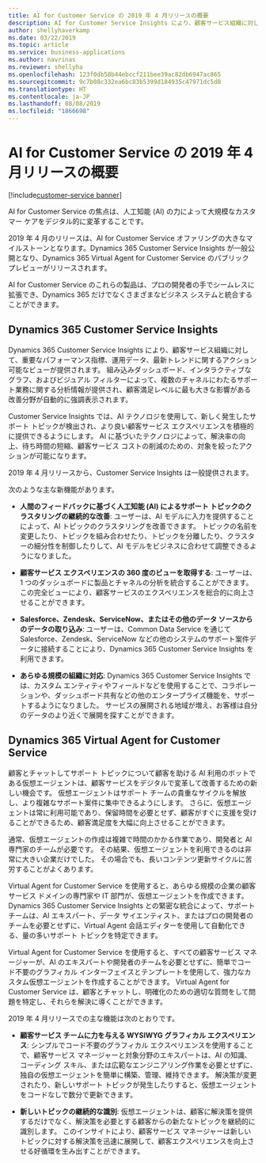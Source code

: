 ```yaml
---
title: AI for Customer Service の 2019 年 4 月リリースの概要
description: AI for Customer Service Insights により、顧客サービス組織に対して、重要なパフォーマンス指標、運用データ、最新トレンドに関するアクション可能なビューが提供されます。
author: shellyhaverkamp
ms.date: 03/22/2019
ms.topic: article
ms.service: business-applications
ms.author: navrinas
ms.reviewer: shellyha
ms.openlocfilehash: 123f0db58b44ebccf211bee39ac82db6947ac865
ms.sourcegitcommit: 9c7b08c332ea6bc83b5399d184935c47971dc5d0
ms.translationtype: HT
ms.contentlocale: ja-JP
ms.lasthandoff: 08/08/2019
ms.locfileid: "1866698"
---
```

# <a name="overview-of-ai-for-customer-service-april-19-release"></a>AI for Customer Service の 2019 年 4 月リリースの概要
[!include[customer-service banner](../../includes/dynamics365-ai-customer-service.md)]


AI for Customer Service の焦点は、人工知能 (AI) の力によって大規模なカスタマー ケアをデジタル的に変革することです。

2019 年 4 月のリリースは、AI for Customer Service オファリングの大きなマイルストーンとなります。Dynamics 365 Customer Service Insights が一般公開となり、Dynamics 365 Virtual Agent for Customer Service のパブリック プレビューがリリースされます。

AI for Customer Service のこれらの製品は、プロの開発者の手でシームレスに拡張でき、Dynamics 365 だけでなくさまざまなビジネス システムと統合することができます。

## <a name="dynamics-365-customer-service-insights"></a>Dynamics 365 Customer Service Insights

Dynamics 365 Customer Service Insights により、顧客サービス組織に対して、重要なパフォーマンス指標、運用データ、最新トレンドに関するアクション可能なビューが提供されます。 組み込みダッシュボード、インタラクティブなグラフ、およびビジュアル フィルターによって、複数のチャネルにわたるサポート業務に関する分析情報が提供され、顧客満足レベルに最も大きな影響がある改善分野が自動的に強調表示されます。

Customer Service Insights では、AI テクノロジを使用して、新しく発生したサポート トピックが検出され、より良い顧客サービス エクスペリエンスを積極的に提供できるようにします。 AI に基づいたテクノロジによって、解決率の向上、待ち時間の短縮、顧客サービス コストの削減のための、対象を絞ったアクションが可能になります。

2019 年 4 月リリースから、Customer Service Insights は一般提供されます。

次のような主な新機能があります。

* **人間のフィードバックに基づく人工知能 (AI) によるサポート トピックのクラスタリングの継続的な改善**: ユーザーは、AI モデルに入力を提供することによって、AI トピックのクラスタリングを改善できます。 トピックの名前を変更したり、トピックを組み合わせたり、トピックを分離したり、クラスターの細分性を制御したりして、AI モデルをビジネスに合わせて調整できるようになりました。

* **顧客サービス エクスペリエンスの 360 度のビューを取得する**: ユーザーは、1 つのダッシュボードに製品とチャネルの分析を統合することができます。 この完全ビューにより、顧客サービスのエクスペリエンスを総合的に向上させることができます。 

* **Salesforce、Zendesk、ServiceNow、またはその他のデータ ソースからのデータの取り込み**: ユーザーは、Common Data Service を通じて Salesforce、Zendesk、ServiceNow などの他のシステムのサポート案件データに接続することにより、Dynamics 365 Customer Service Insights を利用できます。

* **あらゆる規模の組織に対応**: Dynamics 365 Customer Service Insights では、カスタム エンティティやフィールドなどを使用することで、コラボレーションや、ダッシュボード共有などの他のエンタープライズ機能を、サポートするようになりました。 サービスの展開される地域が増え、お客様は自分のデータのより近くで展開を探すことができます。

## <a name="dynamics-365-virtual-agent-for-customer-service"></a>Dynamics 365 Virtual Agent for Customer Service

顧客とチャットしてサポート トピックについて顧客を助ける AI 利用のボットである仮想エージェントは、顧客サービスをデジタルで変革して改善するための新しい機会です。 仮想エージェントはサポート チームの貴重なサイクルを解放し、より複雑なサポート案件に集中できるようにします。 さらに、仮想エージェントは常に利用可能であり、保留時間を必要とせず、顧客がすぐに支援を受けることができるため、顧客満足度を大幅に向上させることができます。

通常、仮想エージェントの作成は複雑で時間のかかる作業であり、開発者と AI 専門家のチームが必要です。 その結果、仮想エージェントを利用できるのは非常に大きい企業だけでした。 その場合でも、長いコンテンツ更新サイクルに苦労することがよくあります。

Virtual Agent for Customer Service を使用すると、あらゆる規模の企業の顧客サービス ドメインの専門家や IT 部門が、仮想エージェントを作成できます。 Dynamics 365 Customer Service Insights との緊密な統合によって、サポート チームは、AI エキスパート、データ サイエンティスト、またはプロの開発者のチームを必要とせずに、Virtual Agent 会話エディターを使用して自動化できる、量の多いサポート トピックを特定できます。

Virtual Agent for Customer Service を使用すると、すべての顧客サービス マネージャーが、AI のエキスパートや開発者のチームを必要とせずに、簡単でコード不要のグラフィカル インターフェイスとテンプレートを使用して、強力なカスタム仮想エージェントを作成することができます。 Virtual Agent for Customer Service は、顧客とチャットし、明確化のための適切な質問をして問題を特定し、それらを解決に導くことができます。

2019 年 4 月リリースでの主な機能は次のとおりです。

* **顧客サービス チームに力を与える WYSIWYG グラフィカル エクスペリエンス**: シンプルでコード不要のグラフィカル エクスペリエンスを使用することで、顧客サービス マネージャーと対象分野のエキスパートは、AI の知識、コーディング スキル、または広範なエンジニアリング作業を必要とせずに、独自の仮想エージェントを簡単に構築、管理、維持できます。 解決策が変更されたり、新しいサポート トピックが発生したりすると、仮想エージェントをコードなしで数分で更新できます。

* **新しいトピックの継続的な識別**: 仮想エージェントは、顧客に解決策を提供するだけでなく、解決策を必要とする顧客からの新たなトピックを継続的に識別します。 このインサイトにより、顧客サービス マネージャーは新しいトピックに対する解決策を迅速に展開して、顧客エクスペリエンスを向上させる好循環を生み出すことができます。

